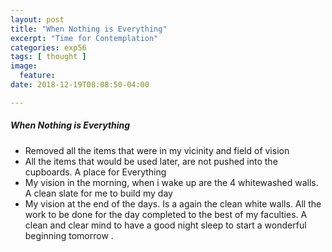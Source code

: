 ```yaml
---
layout: post
title: "When Nothing is Everything"
excerpt: "Time for Contemplation"
categories: exp56
tags: [ thought ]
image:
  feature:
date: 2018-12-19T08:08:50-04:00

---
```


##### When Nothing is Everything

- Removed all the items that were in my vicinity and field of vision
- All the items that would be used later, are not pushed into the cupboards. A place for Everything
- My vision in the morning, when i wake up are the 4 whitewashed walls. A clean slate for me to build my day
- My vision at the end of the days. Is a again the clean white walls. All the work to be done for the day completed to the
best of my faculties. A clean and clear mind to have a good night sleep to start a wonderful beginning tomorrow .
